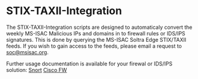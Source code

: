 # STIX-TAXII-Integration
The STIX-TAXII-Integration scripts are designed to automaticaly convert the weekly MS-ISAC Malicious IPs and domains in to firewall rules or IDS/IPS signatures. This is done by querying the MS-ISAC Soltra Edge STIX/TAXII feeds. If you wish to gain access to the feeds, please email a request to soc@msisac.org. 

Further usage documentation is available for your firewal or IDS/IPS solution:
[Snort](https://github.com/MSISAC/STIX-TAXII-Integration/blob/master/README-soltra2snort)
[Cisco FW](https://github.com/MSISAC/STIX-TAXII-Integration/blob/master/README-soltra2ciscofw)

